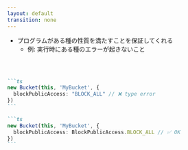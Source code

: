 ```yaml
---
layout: default
transition: none
---
```


<section-title title="型システムの恩恵" />

<div class="_bullet">

- プログラムがある種の性質を満たすことを保証してくれる
  - 例: 実行時にある種のエラーが起きないこと

<br />

````md magic-move

```ts
new Bucket(this, 'MyBucket', {
  blockPublicAccess: "BLOCK_ALL" // ❌ type error
})
```

```ts
new Bucket(this, 'MyBucket', {
  blockPublicAccess: BlockPublicAccess.BLOCK_ALL // ✅ OK
})
```

````

</div>

<!--
型システムがあるおかげで、私たちが書いたプログラムがある種の性質を満たすことを保証してくれます。  
[click] 例えば、Construct のプロパティの型に一致する値を代入することで、実行時のある種のエラーが起きないことを保証してくれます。

それにより、Construct のプロパティにどのような値を代入すれば良いのか。というのが容易に予測でき、AWS のエキスパートでなくても、ある一定の安全性が保証されたプログラムを記述することができます。  
CloudFormation だと、そうはいきませんからね。

そのことによる恩恵は、TypeScript などの型システムを備えたプログラミング言語で CDK を書いている人であれば実感できることと思います。
-->